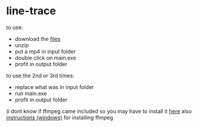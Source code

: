 # line-trace

to use:
- download the [files](https://www.mediafire.com/file/3i6vkgrzhbkjizp/main.zip/file)
- unzip
- put a mp4 in input folder 
- double click on main.exe
- profit in output folder

to use the 2nd or 3rd times:
- replace what was in input folder
- run main.exe
- profit in output folder

(i dont know if ffmpeg came included so you may have to install it [here](https://ffmpeg.org/) 
also [instructions (windows)](https://www.wikihow.com/Install-FFmpeg-on-Windows) for installing ffmpeg
